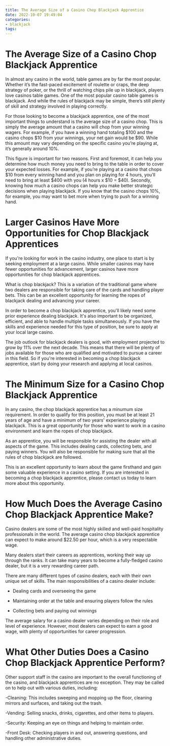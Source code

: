```yaml
---
title: The Average Size of a Casino Chop Blackjack Apprentice
date: 2022-10-07 19:49:04
categories:
- blackjack
tags:
---
```



#  The Average Size of a Casino Chop Blackjack Apprentice

In almost any casino in the world, table games are by far the most popular. Whether it’s the fast-paced excitement of roulette or craps, the deep strategy of poker, or the thrill of watching chips pile up in blackjack, players love casinos table games. One of the most popular casino table games is blackjack. And while the rules of blackjack may be simple, there’s still plenty of skill and strategy involved in playing correctly.

For those looking to become a blackjack apprentice, one of the most important things to understand is the average size of a casino chop. This is simply the average amount that a casino will chop from your winning wagers. For example, if you have a winning hand totaling $100 and the casino chops $10 from your winnings, your net gain would be $90. While this amount may vary depending on the specific casino you’re playing at, it’s generally around 10%.

This figure is important for two reasons. First and foremost, it can help you determine how much money you need to bring to the table in order to cover your expected losses. For example, if you’re playing at a casino that chops $10 from every winning hand and you plan on playing for 4 hours, you’ll need to bring at least $400 with you (4 hours x $10 = $40). Secondly, knowing how much a casino chops can help you make better strategic decisions when playing blackjack. If you know that the casino chops 10%, for example, you may want to bet more when trying to push for a winning hand.

#  Larger Casinos Have More Opportunities for Chop Blackjack Apprentices

If you're looking for work in the casino industry, one place to start is by seeking employment at a large casino. While smaller casinos may have fewer opportunities for advancement, larger casinos have more opportunities for chop blackjack apprentices.

What is chop blackjack? This is a variation of the traditional game where two dealers are responsible for taking care of the cards and handling player bets. This can be an excellent opportunity for learning the ropes of blackjack dealing and advancing your career.

In order to become a chop blackjack apprentice, you'll likely need some prior experience dealing blackjack. It's also important to be organized, efficient, and able to handle multiple tasks simultaneously. If you have the skills and experience needed for this type of position, be sure to apply at your local large casino.

The job outlook for blackjack dealers is good, with employment projected to grow by 11% over the next decade. This means that there will be plenty of jobs available for those who are qualified and motivated to pursue a career in this field. So if you're interested in becoming a chop blackjack apprentice, start by doing your research and applying at local casinos.

#  The Minimum Size for a Casino Chop Blackjack Apprentice

In any casino, the chop blackjack apprentice has a minumum size requirement. In order to qualify for this position, you must be at least 21 years of age and have a minimum of two years' experience playing blackjack. This is a great opportunity for those who want to work in a casino environment and learn the ropes of chop blackjack.

As an apprentice, you will be responsible for assisting the dealer with all aspects of the game. This includes dealing cards, collecting bets, and paying winners. You will also be responsible for making sure that all the rules of chop blackjack are followed.

This is an excellent opportunity to learn about the game firsthand and gain some valuable experience in a casino setting. If you are interested in becoming a chop blackjack apprentice, please contact us today to learn more about this opportunity.

#  How Much Does the Average Casino Chop Blackjack Apprentice Make?

Casino dealers are some of the most highly skilled and well-paid hospitality professionals in the world. The average casino chop blackjack apprentice can expect to make around $22.50 per hour, which is a very respectable wage.

Many dealers start their careers as apprentices, working their way up through the ranks. It can take many years to become a fully-fledged casino dealer, but it is a very rewarding career path.

There are many different types of casino dealers, each with their own unique set of skills. The main responsibilities of a casino dealer include:

- Dealing cards and overseeing the game

- Maintaining order at the table and ensuring players follow the rules

- Collecting bets and paying out winnings

The average salary for a casino dealer varies depending on their role and level of experience. However, most dealers can expect to earn a good wage, with plenty of opportunities for career progression.

#  What Other Duties Does a Casino Chop Blackjack Apprentice Perform?

Other support staff in the casino are important to the overall functioning of the casino, and blackjack apprentices are no exception. They may be called on to help out with various duties, including:

-Cleaning: This includes sweeping and mopping up the floor, cleaning mirrors and surfaces, and taking out the trash.

-Vending: Selling snacks, drinks, cigarettes, and other items to players.

-Security: Keeping an eye on things and helping to maintain order.

-Front Desk: Checking players in and out, answering questions, and handling other administrative duties.